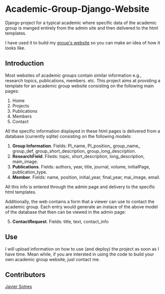 # Academic-Group-Django-Website

Django project for a typical academic where specific data of the academic group is manged entirely from the admin site and then delivered to the html templates.

I have used it to build my [group's website](http://www.jsotres.com) so you can make an idea of how it looks like.

## Introduction

Most websites of academic groups contain similar information e.g., research topics, publications, members. etc. This project aims at providing a template for an academic group website consisting on the following main pages:

1. Home
2. Projects
3. Publications
4. Members
5. Contact

All the specific information displayed in these html pages is delivered from a database (currently sqlite) consisting on the following models:

1. **Group Information**. Fields: PI_name, PI_position_ group_name_ group_def, group_short_description, group_long_description.
2. **ResearchField**. Fileds: topic, short_description, long_description, main_image.
3. **Publications**. Fields: authors, year, title, journal, volume, initialPage, publication_type.
4. **Member**. Fields: name, position, initial_year, final_year, mai_image, email.

All this info is entered through the admin page and delivery to the specific html templates.

Additionally, the web contains a form that a viewer can use to contact the academic group. Each entry would generate an instace of the above model of the database that then can be viewed in the admin page:

5. **ContactRequest**. Fields: title, text, contact_info

## Use

I will upload information on how to use (and deploy) the project as soon as I have time. Mean while, if you are intersted in using the code to build your own academic group website, just contact me.

## Contributors

[Javier Sotres](http://www.jsotres.com)
